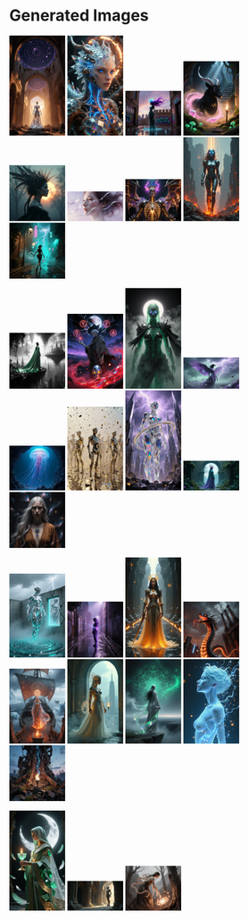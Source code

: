 # Generated Images



<img src="2025_10_31_01.webp" width="100"/> <img src="2025_10_31_02.webp" width="100"/> <img src="2025_10_31_03.webp" width="100"/> <img src="2025_10_31_04.webp" width="100"/> <img src="2025_10_31_05.webp" width="100"/> <img src="2025_10_31_06.webp" width="100"/> <img src="2025_10_31_07.webp" width="100"/> <img src="2025_10_31_08.webp" width="100"/> <img src="2025_10_31_09.webp" width="100"/>

<img src="2025_10_31_10.webp" width="100"/> <img src="2025_10_31_11.webp" width="100"/> <img src="2025_10_31_12.webp" width="100"/> <img src="2025_10_31_13.webp" width="100"/> <img src="2025_10_31_14.webp" width="100"/> <img src="2025_10_31_15.webp" width="100"/> <img src="2025_10_31_16.webp" width="100"/> <img src="2025_10_31_17.webp" width="100"/> <img src="2025_10_31_18.webp" width="100"/>

<img src="2025_10_31_19.webp" width="100"/> <img src="2025_10_31_20.webp" width="100"/> <img src="2025_10_31_21.webp" width="100"/> <img src="2025_10_31_22.webp" width="100"/> <img src="2025_10_31_23.webp" width="100"/> <img src="2025_10_31_24.webp" width="100"/> <img src="2025_10_31_25.webp" width="100"/> <img src="2025_10_31_26.webp" width="100"/> <img src="2025_10_31_27.webp" width="100"/>

<img src="2025_10_31_28.webp" width="100"/> <img src="2025_10_31_29.webp" width="100"/> <img src="2025_10_31_30.webp" width="100"/>